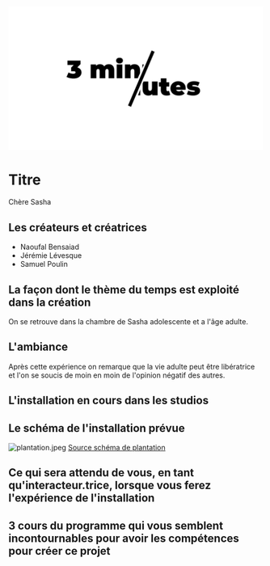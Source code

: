 
![banniere.png](medias/banniere.png)

# Titre

Chère Sasha

## Les créateurs et créatrices

* Naoufal Bensaiad
* Jérémie Lévesque
* Samuel Poulin

## La façon dont le thème du temps est exploité dans la création

On se retrouve dans la chambre de Sasha adolescente et a l'âge adulte.

## L'ambiance

Après cette expérience on remarque que la vie adulte peut être libératrice et l'on se soucis de moin en moin de l'opinion négatif des autres.

## L'installation en cours dans les studios 


## Le schéma de l'installation prévue 

![plantation.jpeg](medias/plantation.jpeg)
[Source schéma de plantation](https://tim-montmorency.com/2022/projets/Chere-Sasha/docs/web/index.html)
## Ce qui sera attendu de vous, en tant qu'interacteur.trice, lorsque vous ferez l'expérience de l'installation


## 3 cours du programme qui vous semblent incontournables pour avoir les compétences pour créer ce projet
